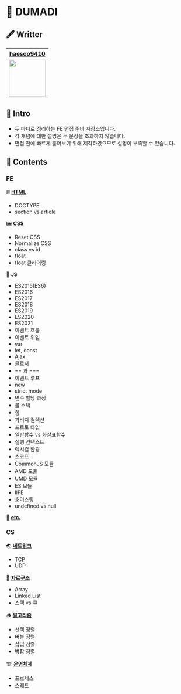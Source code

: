 # 🌱 DUMADI

## 🖋 Writter

|        [haesoo9410](https://github.com/haesoo9410)         |
| :--------------------------------------------------------: |
| <img src="https://github.com/haesoo9410.png" height="100"> |

## 🌈 Intro

- 두 마디로 정리하는 FE 면접 준비 저장소입니다.
- 각 개념에 대한 설명은 두 문장을 초과하지 않습니다.
- 면접 전에 빠르게 훑어보기 위해 제작하였으므로 설명이 부족할 수 있습니다.

## 📖 Contents

### FE

⛓ **[HTML](https://github.com/haesoo9410/dumadi-for-FE/blob/main/FE/html.md)**

- DOCTYPE
- section vs article

🖼 **[CSS](https://github.com/haesoo9410/dumadi-for-FE/blob/main/FE/css.md)**

- Reset CSS
- Normalize CSS
- class vs id
- float
- float 클리어링

🍯 **[JS](https://github.com/haesoo9410/dumadi-for-FE/blob/main/FE/js.md)**

- ES2015(ES6)
- ES2016
- ES2017
- ES2018
- ES2019
- ES2020
- ES2021
- 이벤트 흐름
- 이벤트 위임
- var
- let, const
- Ajax
- 클로저
- == 과 ===
- 이벤트 루프
- new
- strict mode
- 변수 할당 과정
- 콜 스택
- 힙
- 가비지 컬렉션
- 프로토 타입
- 일반함수 vs 화살표함수
- 실행 컨텍스트
- 렉시컬 환경
- 스코프
- CommonJS 모듈
- AMD 모듈
- UMD 모듈
- ES 모듈
- IIFE
- 호이스팅
- undefined vs null

🎸 **[etc.](https://github.com/haesoo9410/dumadi-for-FE/blob/main/FE/etc.md)**

### CS

🌏 **[네트워크](https://github.com/haesoo9410/dumadi-for-FE/blob/main/CS/network.md)**

- TCP
- UDP

📂 **[자료구조](https://github.com/haesoo9410/dumadi-for-FE/blob/main/CS/data-structure.md)**

- Array
- Linked List
- 스택 vs 큐

🪵 **[알고리즘](https://github.com/haesoo9410/dumadi-for-FE/blob/main/CS/algorithm.md)**

- 선택 정렬
- 버블 정렬
- 삽입 정렬
- 병합 정렬

🏗 **[운영체제](https://github.com/haesoo9410/dumadi-for-FE/blob/main/CS/os.md)**

- 프로세스
- 스레드

